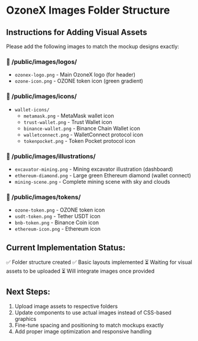 # OzoneX Images Folder Structure

## Instructions for Adding Visual Assets

Please add the following images to match the mockup designs exactly:

### 📁 /public/images/logos/
- `ozonex-logo.png` - Main OzoneX logo (for header)
- `ozone-icon.png` - OZONE token icon (green gradient)

### 📁 /public/images/icons/
- `wallet-icons/`
  - `metamask.png` - MetaMask wallet icon
  - `trust-wallet.png` - Trust Wallet icon
  - `binance-wallet.png` - Binance Chain Wallet icon
  - `walletconnect.png` - WalletConnect protocol icon
  - `tokenpocket.png` - Token Pocket protocol icon

### 📁 /public/images/illustrations/
- `excavator-mining.png` - Mining excavator illustration (dashboard)
- `ethereum-diamond.png` - Large green Ethereum diamond (wallet connect)
- `mining-scene.png` - Complete mining scene with sky and clouds

### 📁 /public/images/tokens/
- `ozone-token.png` - OZONE token icon
- `usdt-token.png` - Tether USDT icon
- `bnb-token.png` - Binance Coin icon
- `ethereum-icon.png` - Ethereum icon

## Current Implementation Status:
✅ Folder structure created
✅ Basic layouts implemented
⏳ Waiting for visual assets to be uploaded
⏳ Will integrate images once provided

## Next Steps:
1. Upload image assets to respective folders
2. Update components to use actual images instead of CSS-based graphics
3. Fine-tune spacing and positioning to match mockups exactly
4. Add proper image optimization and responsive handling